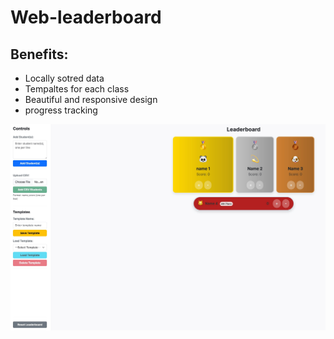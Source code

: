 # Web-leaderboard
## Benefits:
- Locally sotred data
- Tempaltes for each class
- Beautiful and responsive design
- progress tracking  

![leaderboard image](https://github.com/imranabeel/leaderboard/blob/main/leaderboard.jpeg)
